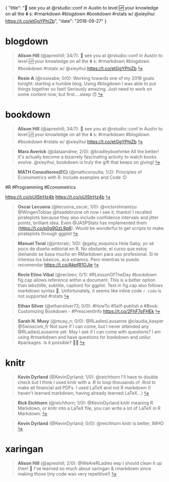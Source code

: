 {
  "title": "👋 see you at @rstudio::conf in Austin to level 🆙 your knowledge on all the ⬇️ s: #rmarkdown #blogdown #bookdown #rstats w/ @xieyihui https://t.co/etGgYPhiZb",
  "date": "2018-09-27"
}

# blogdown

> **Alison Hill** (@apreshill; 34/7): 👋 see you at @rstudio::conf in Austin to level 🆙 your knowledge on all the ⬇️ s: #rmarkdown #blogdown #bookdown #rstats w/ @xieyihui https://t.co/etGgYPhiZb  [&#8618;](https://twitter.com/xieyihui/status/1044942049592541185)

<!-- -->


> **Rosie A** (@rosieabe; 0/0): Working towards one of my 2018 goals tonight: starting a humble blog. Using #blogdown I was able to put things together so fast! Seriously amazing. Just need to work on some content now, but first....sleep 🙃  [&#8618;](https://twitter.com/xieyihui/status/1044852036771172352)

<!-- -->


# bookdown

> **Alison Hill** (@apreshill; 34/7): 👋 see you at @rstudio::conf in Austin to level 🆙 your knowledge on all the ⬇️ s: #rmarkdown #blogdown #bookdown #rstats w/ @xieyihui https://t.co/etGgYPhiZb  [&#8618;](https://twitter.com/xieyihui/status/1044942049592541185)

<!-- -->


> **Mara Averick** (@dataandme; 2/0): @bradleyboehmke All the better! It's actually become a bizarrely fascinating activity to watch books evolve. @xieyihui, bookdown is truly the gift that keeps on giving!  [&#8618;](https://twitter.com/xieyihui/status/1044861531324895233)

<!-- -->


> **MATH Consultores(EC)** (@mathconsulta; 1/2): Principles of Econometrics with R.  Include examples and Code :D
>
#R #Programming #Econometrics
>
https://t.co/oUIStrHz4b https://t.co/oUIStrHz4b  [&#8618;](https://twitter.com/xieyihui/status/1045061598841360385)

<!-- -->


> **Oscar Lecuona** (@lecuona_oscar; 1/0): @victorshiramizu @WingenTobias @lisadebruine oh now i see it, thanks! I recalled pirateplots because they also include confidence intervals and jitter points, brilliant idea. Even @JASPStats has implemented them (https://t.co/p0g9GzL9p6). Would be wonderful to get scripts to make pirateplots through ggplot  [&#8618;](https://twitter.com/xieyihui/status/1045079285499867137)

<!-- -->


> **Manuel Toral** (@jmtoralc; 1/0): @gaby_esquinca Hola Gaby, yo sé poco de diseño editorial en R. No obstante, el curso que estoy dieñando se basa mucho en RMarkdown para uso profesional. Si te interesa los básicos, acá estamos. Pero mientras te puedo recomendar https://t.co/AkpfR1OJje  [&#8618;](https://twitter.com/xieyihui/status/1044805289135017985)

<!-- -->


> **Recle Etino Vibal** (@recleev; 0/1): #RLessonOfTheDay #bookdown fig.cap allows reference within a document. This is a better option than labs(title, subtitle, caption) for ggplot. Text in fig.cap also follows markdown syntax 🤘. Unfortunately, it seems like inline code `r code` is not supported  #rstats  [&#8618;](https://twitter.com/xieyihui/status/1044828584777535488)

<!-- -->


> **Ethan Silver** (@ethansilver73; 0/0): #HowTo #Self-publish a #Book: Customizing Bookdown - #PrescientInfo https://t.co/2FhF7oFHEk  [&#8618;](https://twitter.com/xieyihui/status/1045049006408314883)

<!-- -->


> **Sarah N. Musy** (@musy_n; 0/0): @RLadiesLausanne @claudia_kasper @Swisscom_fr Not sure if I can come, but I never attended any @RLadiesLausanne yet. May I ask if I can come with questions? I am using #rmarkdown and have questions for bookdown and unilur #packages. Is it possible? 🧐🙄  [&#8618;](https://twitter.com/xieyihui/status/1044859299598667778)

<!-- -->


# knitr

> **Kevin Dyrland** (@KevinDyrland; 1/0): @reichhorn I'll have to double check but I think I used knitr with a .R to loop thousands of .Rnd to make all financial aid PDFs. I used LaTeX and not R markdown (I haven't learned markdown, having already learned LaTeX...)  [&#8618;](https://twitter.com/xieyihui/status/1044990623269494784)

<!-- -->


> **Rick Eichhorn** (@reichhorn; 1/0): @KevinDyrland knitr meaning R Markdown, or knitr into a LaTeX file, you can write a lot of LaTeX in R Markdown.  [&#8618;](https://twitter.com/xieyihui/status/1044988868607512576)

<!-- -->


> **Kevin Dyrland** (@KevinDyrland; 0/0): @reichhorn knitr is better, IMHO  [&#8618;](https://twitter.com/xieyihui/status/1044986117152550913)

<!-- -->


# xaringan

> **Alison Hill** (@apreshill; 2/0): @WeAreRLadies eep I should clean it up then! 🧐 I've learned so much about xaringan &amp; rmarkdown since making those (my code was very repetitive!)  [&#8618;](https://twitter.com/xieyihui/status/1044942367034290177)

<!-- -->



